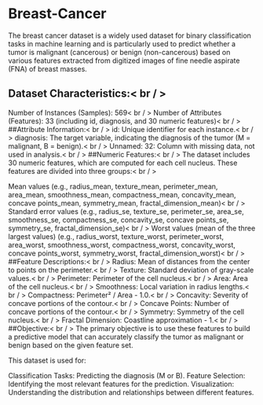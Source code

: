 # Breast-Cancer
 The breast cancer dataset is a widely used dataset for binary classification tasks in machine learning and is particularly used to predict whether a tumor is malignant (cancerous) or benign (non-cancerous) based on various features extracted from digitized images of fine needle aspirate (FNA) of breast masses.
 
## Dataset Characteristics:< br / >
Number of Instances (Samples): 569< br / >
Number of Attributes (Features): 33 (including id, diagnosis, and 30 numeric features)< br / >
##Attribute Information:< br / >
id: Unique identifier for each instance.< br / >
diagnosis: The target variable, indicating the diagnosis of the tumor (M = malignant, B = benign).< br / >
Unnamed: 32: Column with missing data, not used in analysis.< br / >
##Numeric Features:< br / >
The dataset includes 30 numeric features, which are computed for each cell nucleus. These features are divided into three groups:< br / >

Mean values (e.g., radius_mean, texture_mean, perimeter_mean, area_mean, smoothness_mean, compactness_mean, concavity_mean, concave points_mean, symmetry_mean, fractal_dimension_mean)< br / >
Standard error values (e.g., radius_se, texture_se, perimeter_se, area_se, smoothness_se, compactness_se, concavity_se, concave points_se, symmetry_se, fractal_dimension_se)< br / >
Worst values (mean of the three largest values) (e.g., radius_worst, texture_worst, perimeter_worst, area_worst, smoothness_worst, compactness_worst, concavity_worst, concave points_worst, symmetry_worst, fractal_dimension_worst)< br / >
##Feature Descriptions:< br / >
Radius: Mean of distances from the center to points on the perimeter.< br / >
Texture: Standard deviation of gray-scale values.< br / >
Perimeter: Perimeter of the cell nucleus.< br / >
Area: Area of the cell nucleus.< br / >
Smoothness: Local variation in radius lengths.< br / >
Compactness: Perimeter² / Area - 1.0.< br / >
Concavity: Severity of concave portions of the contour.< br / >
Concave Points: Number of concave portions of the contour.< br / >
Symmetry: Symmetry of the cell nucleus.< br / >
Fractal Dimension: Coastline approximation - 1.< br / >
##Objective:< br / >
The primary objective is to use these features to build a predictive model that can accurately classify the tumor as malignant or benign based on the given feature set.

This dataset is used for:

Classification Tasks: Predicting the diagnosis (M or B).
Feature Selection: Identifying the most relevant features for the prediction.
Visualization: Understanding the distribution and relationships between different features.
